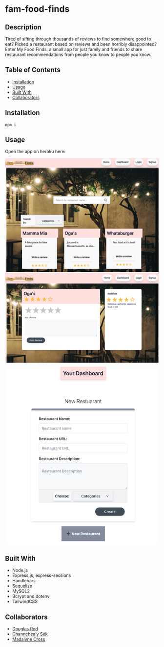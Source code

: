# fam-food-finds

## Description

Tired of sifting through thousands of reviews to find somewhere good to eat?
Picked a restaurant based on reviews and been horribly disappointed?
Enter My Food Finds, a small app for just family and friends to share restaurant recommendations from people you know to people you know.


## Table of Contents
* [Installation](#installation)
* [Usage](#usage)
* [Built With](#built-with)
* [Collaborators](#collaborators)

## Installation
~~~
npm i
~~~
## Usage

Open the app on heroku here: 
  
![](./utils/images/homepage.png)
![](./utils/images/Restaurant-Review.png)
![](./utils/images/add-a-restaurant.png)


## Built With
* Node.js
* Express.js, express-sessions
* Handlebars
* Sequelize
* MySQL2 
* Bcrypt and dotenv
* TailwindCSS

## Collaborators
* [Douglas Red](https://github.com/DouglasRed)
* [Channchealy Sek](https://github.com/channchealysek)
* [Madalyne Cross](https://github.com/violanerd)

